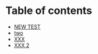 # Table of contents

* [NEW TEST](README.md)
* [two](two.md)
* [XXX](yajapi/yajsapi.md)
* [XXX 2](yajapi/modules.md)
